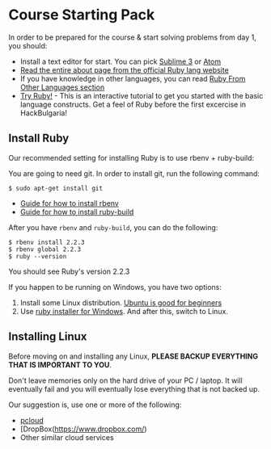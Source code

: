 # Course Starting Pack

In order to be prepared for the course & start solving problems from day 1, you should:

* Install a text editor for start. You can pick [Sublime 3](http://www.sublimetext.com/3) or [Atom](https://atom.io/)
* [Read the entire about page from the official Ruby lang website](https://www.ruby-lang.org/en/about/)
* If you have knowledge in other languages, you can read [Ruby From Other Languages section](https://www.ruby-lang.org/en/documentation/ruby-from-other-languages/)
* [Try Ruby!](http://tryruby.org/) - This is an interactive tutorial to get you started with the basic language constructs. Get a feel of Ruby before the first excercise in HackBulgaria!

## Install Ruby

Our recommended setting for installing Ruby is to use rbenv + ruby-build:

You are going to need git. In order to install git, run the following command:

```
$ sudo apt-get install git
```

* [Guide for how to install rbenv](https://github.com/sstephenson/rbenv#installation)
* [Guide for how to install ruby-build](https://github.com/sstephenson/ruby-build#installation)

After you have `rbenv` and `ruby-build`, you can do the following:

```
$ rbenv install 2.2.3
$ rbenv global 2.2.3
$ ruby --version
```

You should see Ruby's version 2.2.3

If you happen to be running on Windows, you have two options:

1. Install some Linux distribution. [Ubuntu is good for beginners](http://www.ubuntu.com/)
2. Use [ruby installer for Windows](http://rubyinstaller.org/). And after this, switch to Linux.

## Installing Linux

Before moving on and installing any Linux, **PLEASE BACKUP EVERYTHING THAT IS IMPORTANT TO YOU**.

Don't leave memories only on the hard drive of your PC / laptop. It will eventually fail and you will eventually lose everything that is not backed up.

Our suggestion is, use one or more of the following:

* [pcloud](https://www.pcloud.com/)
* [DropBox(https://www.dropbox.com/)
* Other similar cloud services
